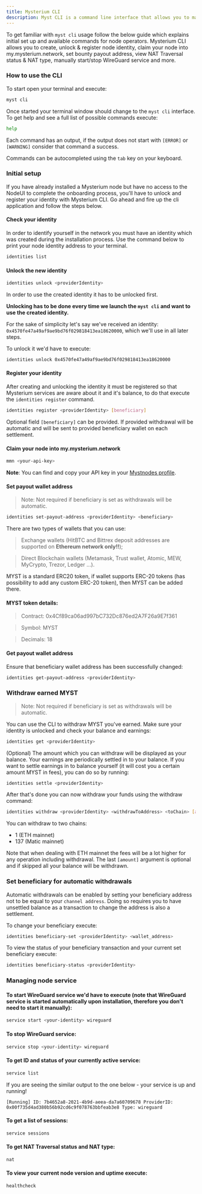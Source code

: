 ```yaml
---
title: Mysterium CLI
description: Myst CLI is a command line interface that allows you to manipulate a Mysterium node using just your terminal. 
---
```



To get familiar with `myst cli` usage follow the below guide which explains initial set up
and available commands for node operators. Mysterium CLI allows you to create, unlock & register node identity, claim your node into my.mysterium.network, set bounty payout address, view NAT Traversal status & NAT type, manually start/stop WireGuard service and more.

### How to use the CLI

To start open your terminal and execute:
```bash
myst cli
```

Once started your terminal window should change to the `myst cli` interface.
To get help and see a full list of possible commands execute:
```bash
help 
```

Each command has an output, if the output does not start with `[ERROR]` or `[WARNING]` consider that command a success.

Commands can be autocompleted using the `tab` key on your keyboard.

### Initial setup 

If you have already installed a Mysterium node but have no access to the NodeUI to complete the onboarding process, you'll have to unlock and register your identity with Mysterium CLI.
Go ahead and fire up the cli application and follow the steps below. 

#### Check your identity 

In order to identify yourself in the network you must have an identity which was created during the installation process. Use the command below to print your node identity address to your terminal.

```bash
identities list
```

#### Unlock the new identity 
```bash
identities unlock <providerIdentity>
```

In order to use the created identity it has to be unlocked first.

**Unlocking has to be done every time we launch the `myst cli` and want to use the created identity.**

For the sake of simplicity let's say we've received an identity: `0x4570fe47a49af9ae9bd76f029818413ea18620000`,
which we'll use in all later steps.

To unlock it we'd have to execute:
```bash
identities unlock 0x4570fe47a49af9ae9bd76f029818413ea18620000
```

#### Register your identity

After creating and unlocking the identity it must be registered so that Mysterium services are aware
about it and it's balance, to do that execute the `identities register` command.

```bash
identities register <providerIdentity> [beneficiary]
```

Optional field `[beneficiary]` can be provided. If provided withdrawal will be automatic and will be sent to provided beneficiary wallet on each settlement.

#### Claim your node into my.mysterium.network
```bash
mmn <your-api-key>
```
**Note**: You can find and copy your API key in your [Mystnodes profile](https://mystnodes.com).


#### Set payout wallet address

> Note: Not required if beneficiary is set as withdrawals will be automatic.

```bash
identities set-payout-address <providerIdentity> <beneficiary>
```

There are two types of wallets that you can use: 


>  Exchange wallets (HitBTC and Bittrex deposit addresses are supported on **Ethereum network only!!**); 

>  Direct Blockchain wallets (Metamask, Trust wallet, Atomic, MEW, MyCrypto, Trezor, Ledger ...). 

 
MYST is a standard ERC20 token, if wallet supports ERC-20 tokens (has possibility to add any custom ERC-20 token), then MYST can be added there.

#### MYST token details: 

> Contract: 0x4Cf89ca06ad997bC732Dc876ed2A7F26a9E7f361

> Symbol: MYST

> Decimals: 18

#### Get payout wallet address

Ensure that beneficiary wallet address has been successfully changed:

```bash
identities get-payout-address <providerIdentity>
```

### Withdraw earned MYST

> Note: Not required if beneficiary is set as withdrawals will be automatic.

You can use the CLI to withdraw MYST you've earned. Make sure your identity is unlocked and check your balance and earnings:
```bash
identities get <providerIdentity>
```

(Optional) The amount which you can withdraw will be displayed as your balance. Your earnings are periodically settled in to your balance.
If you want to settle earnings in to balance yourself (it will cost you a certain amount MYST in fees), you can do so by running:
```bash
identities settle <providerIdentity>
```

After that's done you can now withdraw your funds using the withdraw command:
```bash
identities withdraw <providerIdentity> <withdrawToAddress> <toChain> [amount]
```

You can withdraw to two chains:
* 1 (ETH mainnet)
* 137 (Matic mainnet)

Note that when dealing with ETH mainnet the fees will be a lot higher for any operation including withdrawal.
The last `[amount]` argument is optional and if skipped all your balance will be withdrawn.

### Set beneficiary for automatic withdrawals 

Automatic withdrawals can be enabled by setting your beneficiary address not to be equal to your `channel address`.
Doing so requires you to have unsettled balance as a transaction to change the address is also a settlement.

To change your beneficiary execute:
```bash
identities beneficiary-set <providerIdentity> <wallet_address>
```

To view the status of your beneficiary transaction and your current set beneficiary execute:
```bash
identities beneficiary-status <providerIdentity>
```

### Managing node service

#### To start WireGuard service we'd have to execute (note that WireGuard service is started automatically upon installation, therefore you don't need to start it manually):
```bash
service start <your-identity> wireguard
```

#### To stop WireGuard service:
```bash
service stop <your-identity> wireguard
```

#### To get ID and status of your currently active service:
```bash
service list
```
If you are seeing the similar output to the one below - your service is up and running!

`[Running] ID: 7b4652a8-2021-4b9d-aeea-da7a60709678 ProviderID: 0x00f735d4ad380b56b92cd6c9f078763bbfeab3e8 Type: wireguard`

#### To get a list of sessions:
```bash
service sessions
```

#### To get NAT Traversal status and NAT type:
```bash
nat
```

#### To view your current node version and uptime execute:
```bash
healthcheck
```

